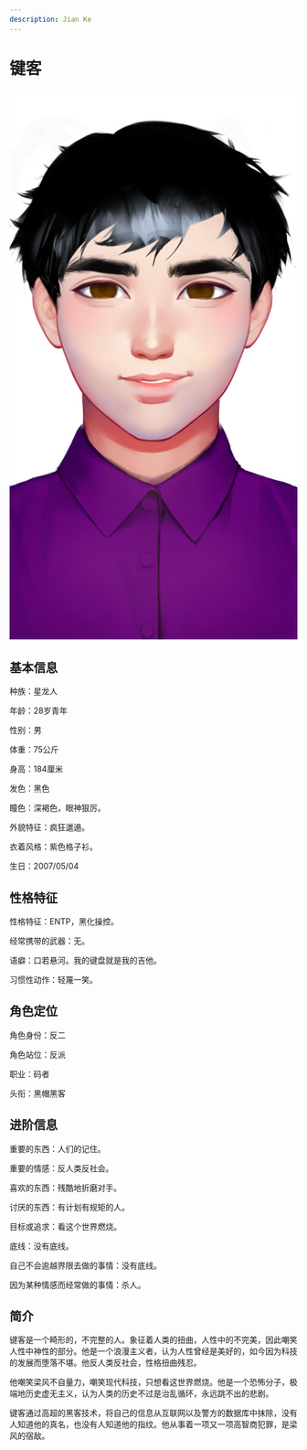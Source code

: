 ```yaml
---
description: Jian Ke
---
```


# 键客

![&#x952E;&#x5BA2;](../../.gitbook/assets/jian-ke-.jpg)

## **基本信息**

种族：星龙人

年龄：28岁青年

性别：男

体重：75公斤

身高：184厘米

发色：黑色

瞳色：深褐色，眼神狠厉。

外貌特征：疯狂邋遢。

衣着风格：紫色格子衫。

生日：2007/05/04

## **性格特征**

性格特征：ENTP，黑化操控。

经常携带的武器：无。

语癖：口若悬河。我的键盘就是我的吉他。

习惯性动作：轻蔑一笑。

## **角色定位**

角色身份：反二

角色站位：反派

职业：码者

头衔：黑帽黑客

## **进阶信息**

重要的东西：人们的记住。

重要的情感：反人类反社会。

喜欢的东西：残酷地折磨对手。

讨厌的东西：有计划有规矩的人。

目标或追求：看这个世界燃烧。

底线：没有底线。

自己不会逾越界限去做的事情：没有底线。

因为某种情感而经常做的事情：杀人。

## **简介**

键客是一个畸形的，不完整的人。象征着人类的扭曲，人性中的不完美，因此嘲笑人性中神性的部分。他是一个浪漫主义者，认为人性曾经是美好的，如今因为科技的发展而堕落不堪。他反人类反社会，性格扭曲残忍。

他嘲笑梁风不自量力，嘲笑现代科技，只想看这世界燃烧。他是一个恐怖分子，极端地历史虚无主义，认为人类的历史不过是治乱循环，永远跳不出的悲剧。

键客通过高超的黑客技术，将自己的信息从互联网以及警方的数据库中抹除，没有人知道他的真名，也没有人知道他的指纹。他从事着一项又一项高智商犯罪，是梁风的宿敌。

